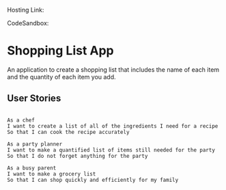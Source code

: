 Hosting Link:

CodeSandbox:

# Shopping List App

An application to create a shopping list that includes the name of each item and the quantity of each item you add. 

## User Stories 

```

As a chef 
I want to create a list of all of the ingredients I need for a recipe 
So that I can cook the recipe accurately 

As a party planner 
I want to make a quantified list of items still needed for the party
So that I do not forget anything for the party

As a busy parent
I want to make a grocery list
So that I can shop quickly and efficiently for my family

```